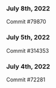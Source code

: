 ### July 8th, 2022

Commit #79870

### July 5th, 2022

Commit #314353


### July 4th, 2022

Commit #72281
